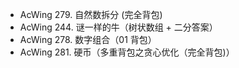 * AcWing 279. 自然数拆分 (完全背包)
* AcWing 244. 谜一样的牛（树状数组 + 二分答案）
* AcWing 278. 数字组合（01 背包）
* AcWing 281. 硬币（多重背包之贪心优化（完全背包)）
